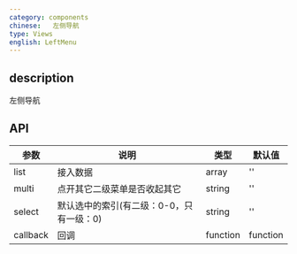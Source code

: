 ```yaml
---
category: components
chinese:   左侧导航
type: Views
english: LeftMenu
---
```



## description

左侧导航

## API
| 参数        | 说明                                                      | 类型        | 默认值 |
|----------- |---------------------------------------------------------  | ---------- |-------|
|list       | 接入数据 |array | ''|
|multi | 点开其它二级菜单是否收起其它| string |'' |
|select | 默认选中的索引(有二级：0-0，只有一级：0) | string | ''|
|callback | 回调 | function | function|
